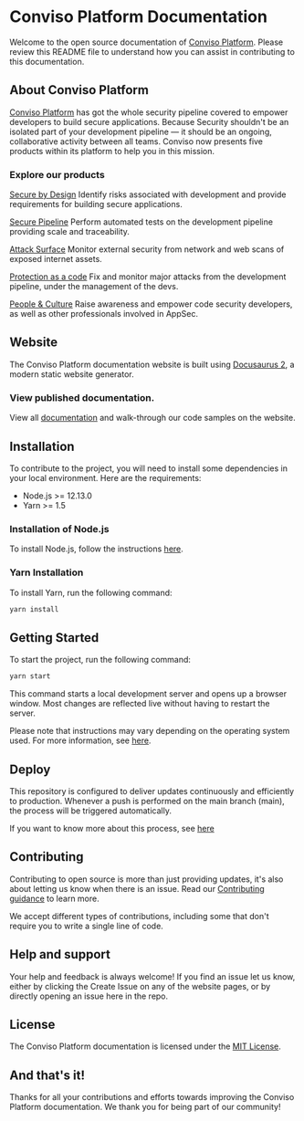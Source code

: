 # Conviso Platform Documentation

Welcome to the open source documentation of [Conviso Platform](https://www.convisoappsec.com/). Please review this README file to understand how you can assist in contributing to this documentation.

## About Conviso Platform

[Conviso Platform](https://www.convisoappsec.com/) has got the whole security pipeline covered to empower developers to build secure applications. Because Security shouldn't be an isolated part of your development pipeline — it should be an ongoing, collaborative activity between all teams. Conviso now presents five products within its platform to help you in this mission.

### Explore our products

[Secure by Design](https://www.convisoappsec.com/product#secure-by-design)
Identify risks associated with development and provide requirements for building secure applications.

[Secure Pipeline](https://www.convisoappsec.com/product#secure-pipeline)
Perform automated tests on the development pipeline providing scale
and traceability.

[Attack Surface](https://www.convisoappsec.com/produto#attack-surface)
Monitor external security from network and web scans of exposed internet assets. 

[Protection as a code](https://www.convisoappsec.com/product#protection)
Fix and monitor major attacks from the development pipeline, under the management of the devs.

[People & Culture](https://www.convisoappsec.com/product#people-culture)
Raise awareness and empower code security developers, as well as other professionals involved in AppSec.


## Website

The Conviso Platform documentation website is built  using [Docusaurus 2](https://v2.docusaurus.io/), a modern static website generator.

### View published documentation.

View all [documentation](https://docs.convisoappsec.com/) and walk-through our code samples on the website.

## Installation

To contribute to the project, you will need to install some dependencies in your local environment. Here are the requirements:

- Node.js >= 12.13.0
- Yarn >= 1.5

### Installation of Node.js

To install Node.js, follow the instructions [here](https://nodejs.org/en/download/package-manager/).


### Yarn Installation

To install Yarn, run the following command:
```bash
yarn install
```

## Getting Started

To start the project, run the following command:
```bash
yarn start
```

This command starts a local development server and opens up a browser window. Most changes are reflected live without having to restart the server.

Please note that instructions may vary depending on the operating system used. For more information, see [here](https://docusaurus.io/docs/installation).

## Deploy

This repository is configured to deliver updates continuously and efficiently to production. Whenever a push is performed on the main branch (main), the process will be triggered automatically. 

If you want to know more about this process, see [here](https://github.com/convisoappsec/flow-docs/blob/main/.github/workflows/main.ym)

## Contributing

Contributing to open source is more than just providing updates, it's also about letting us know when there is an issue. Read our [Contributing guidance](/CONTRIBUTING.md) to learn more.

We accept different types of contributions, including some that don't require you to write a single line of code.

## Help and support

Your help and feedback is always welcome!
If you find an issue let us know, either by clicking the Create Issue on any of the website pages, or by directly opening an issue here in the repo.


## License

The Conviso Platform documentation is licensed under the [MIT License](/LICENSE.md).


## And that's it!

Thanks for all your contributions and efforts towards improving the Conviso Platform documentation. We thank you for being part of our community!
